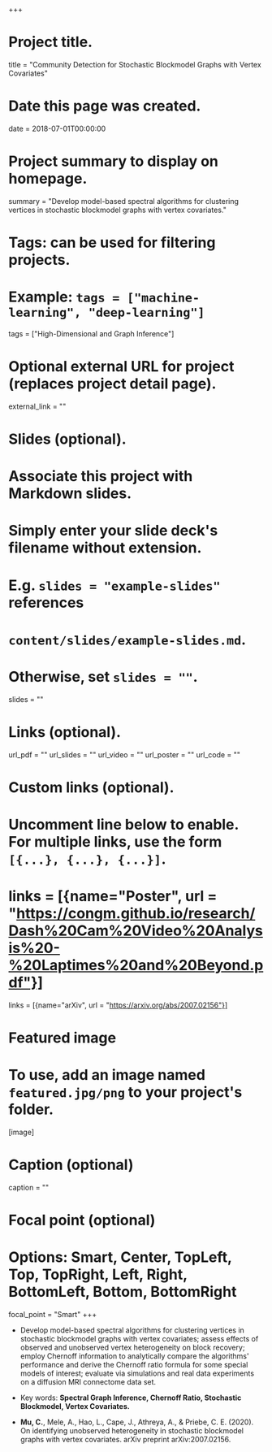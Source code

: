 +++
# Project title.
title = "Community Detection for Stochastic Blockmodel Graphs with Vertex Covariates"

# Date this page was created.
date = 2018-07-01T00:00:00

# Project summary to display on homepage.
summary = "Develop model-based spectral algorithms for clustering vertices in stochastic blockmodel graphs with vertex covariates."

# Tags: can be used for filtering projects.
# Example: `tags = ["machine-learning", "deep-learning"]`
tags = ["High-Dimensional and Graph Inference"]

# Optional external URL for project (replaces project detail page).
external_link = ""

# Slides (optional).
#   Associate this project with Markdown slides.
#   Simply enter your slide deck's filename without extension.
#   E.g. `slides = "example-slides"` references 
#   `content/slides/example-slides.md`.
#   Otherwise, set `slides = ""`.
slides = ""

# Links (optional).
url_pdf = ""
url_slides = ""
url_video = ""
url_poster = ""
url_code = ""

# Custom links (optional).
#   Uncomment line below to enable. For multiple links, use the form `[{...}, {...}, {...}]`.
# links = [{name="Poster", url = "https://congm.github.io/research/Dash%20Cam%20Video%20Analysis%20-%20Laptimes%20and%20Beyond.pdf"}]
links = [{name="arXiv", url = "https://arxiv.org/abs/2007.02156"}]

# Featured image
# To use, add an image named `featured.jpg/png` to your project's folder. 
[image]
  # Caption (optional)
  caption = ""
  
  # Focal point (optional)
  # Options: Smart, Center, TopLeft, Top, TopRight, Left, Right, BottomLeft, Bottom, BottomRight
  focal_point = "Smart"
+++

- Develop model-based spectral algorithms for clustering vertices in stochastic blockmodel graphs with vertex covariates; assess effects of observed and unobserved vertex heterogeneity on block recovery; employ Chernoff information to analytically compare the algorithms' performance and derive the Chernoff ratio formula for some special models of interest; evaluate via simulations and real data experiments on a diffusion MRI connectome data set.

- Key words: **Spectral Graph Inference, Chernoff Ratio, Stochastic Blockmodel, Vertex Covariates.**

- **Mu, C.**, Mele, A., Hao, L., Cape, J., Athreya, A., & Priebe, C. E. (2020). On identifying unobserved heterogeneity in stochastic blockmodel graphs with vertex covariates. arXiv preprint arXiv:2007.02156.


